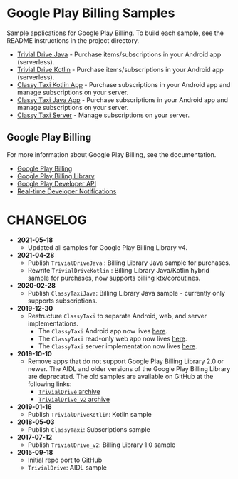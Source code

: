 # Google Play Billing Samples

Sample applications for Google Play Billing. To build each sample, see the README instructions in the project directory.

* [Trivial Drive Java](https://github.com/android/play-billing-samples/tree/master/TrivialDriveJava) - Purchase items/subscriptions in your Android app (serverless).
* [Trivial Drive Kotlin](https://github.com/android/play-billing-samples/tree/master/TrivialDriveKotlin) - Purchase items/subscriptions in your Android app (serverless).
* [Classy Taxi Kotlin App](https://github.com/android/play-billing-samples/tree/master/ClassyTaxiAppKotlin) - Purchase subscriptions in your Android app and manage subscriptions on your server.
* [Classy Taxi Java App](https://github.com/android/play-billing-samples/tree/master/ClassyTaxiJava) - Purchase subscriptions in your Android app and manage subscriptions on your server.
* [Classy Taxi Server](https://github.com/android/play-billing-samples/tree/master/ClassyTaxiServer) - Manage subscriptions on your server.


## Google Play Billing

For more information about Google Play Billing, see the documentation.

* [Google Play Billing](https://developer.android.com/google/play/billing/billing_overview)
* [Google Play Billing Library](https://developer.android.com/google/play/billing/billing_library_overview)
* [Google Play Developer API](https://developer.android.com/google/play/developer-api)
* [Real-time Developer Notifications](https://developer.android.com/google/play/billing/realtime_developer_notifications)


# CHANGELOG

* **2021-05-18**
  * Updated all samples for Google Play Billing Library v4.
* **2021-04-28**
  * Publish `TrivialDriveJava` : Billing Library Java sample for purchases.
  * Rewrite `TrivialDriveKotlin` : Billing Library Java/Kotlin hybrid sample for purchases, now supports billing ktx/coroutines.
* **2020-02-28**
  * Publish `ClassyTaxiJava`: Billing Library Java sample - currently only supports subscriptions.
* **2019-12-30**
  * Restructure `ClassyTaxi` to separate Android, web, and server implementations.
    * The `ClassyTaxi` Android app now lives [here](https://github.com/android/play-billing-samples/tree/master/ClassyTaxiAppKotlin).
    * The `ClassyTaxi` read-only web app now lives [here](https://github.com/android/play-billing-samples/tree/master/ClassyTaxiAppWeb).
    * The `ClassyTaxi` server implementation now lives [here](https://github.com/android/play-billing-samples/tree/master/ClassyTaxiServer).
* **2019-10-10**
  * Remove apps that do not support Google Play Billing Library 2.0 or newer.
    The AIDL and older versions of the Google Play Billing Library are deprecated.
    The old samples are available on GitHub at the following links:
    * [`TrivialDrive` archive](https://github.com/android/play-billing-samples/tree/7a94c6905a9c125518354c216b5c3094fde47ce1/TrivialDrive)
    * [`TrivialDrive_v2` archive](https://github.com/android/play-billing-samples/tree/7a94c6905a9c125518354c216b5c3094fde47ce1/TrivialDrive_v2)
* **2019-01-16**
  * Publish `TrivialDriveKotlin`: Kotlin sample
* **2018-05-03**
  * Publish `ClassyTaxi`: Subscriptions sample
* **2017-07-12**
  * Publish `TrivialDrive_v2`: Billing Library 1.0 sample
* **2015-09-18**
  * Initial repo port to GitHub
  * `TrivialDrive`: AIDL sample
